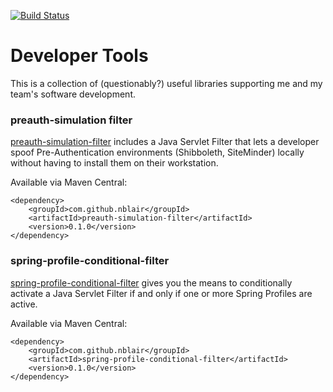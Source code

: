 [![Build Status](https://travis-ci.org/nblair/developer-tools.svg?branch=master)](https://travis-ci.org/nblair/developer-tools)

# Developer Tools

This is a collection of (questionably?) useful libraries supporting
me and my team's software development.

### preauth-simulation filter

[preauth-simulation-filter](preauth-simulation-filter/README.md) includes a Java Servlet
Filter that lets a developer spoof Pre-Authentication environments (Shibboleth, SiteMinder) locally
without having to install them on their workstation.

Available via Maven Central:

    <dependency>
    	<groupId>com.github.nblair</groupId>
    	<artifactId>preauth-simulation-filter</artifactId>
    	<version>0.1.0</version>
    </dependency>
    
### spring-profile-conditional-filter

[spring-profile-conditional-filter](spring-profile-conditional-filter/README.md) gives you the means
to conditionally activate a Java Servlet Filter if and only if one or more Spring Profiles
are active.

Available via Maven Central:

    <dependency>
    	<groupId>com.github.nblair</groupId>
    	<artifactId>spring-profile-conditional-filter</artifactId>
    	<version>0.1.0</version>
    </dependency>
    
